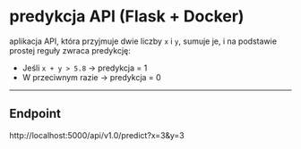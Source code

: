 # predykcja API (Flask + Docker)

aplikacja API, która przyjmuje dwie liczby `x` i `y`, sumuje je, i na podstawie prostej reguły zwraca predykcję:

- Jeśli `x + y > 5.8` → predykcja = 1
- W przeciwnym razie → predykcja = 0

---

## Endpoint

http://localhost:5000/api/v1.0/predict?x=3&y=3
